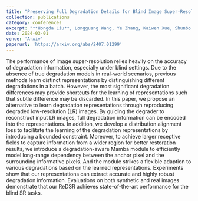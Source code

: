 ```yaml
---
title: "Preserving Full Degradation Details for Blind Image Super-Resolution"
collection: publications
category: conferences
excerpt: "**Hongda Liu**, Longguang Wang, Ye Zhang, Kaiwen Xue, Shunbo Zhou, Yulan Guo<br />**Arxiv 2024**<br/><img src='/images/ReDSR.png'>"
date: 2024-03-01
venue: 'Arxiv'
paperurl: 'https://arxiv.org/abs/2407.01299'
---
```

The performance of image super-resolution relies heavily on the accuracy of degradation information, especially under blind settings. Due to the absence of true degradation models in real-world scenarios, previous methods learn distinct representations by distinguishing different degradations in a batch. However, the most significant degradation differences may provide shortcuts for the learning of representations such that subtle difference may be discarded. In this paper, we propose an alternative to learn degradation representations through reproducing degraded low-resolution (LR) images. By guiding the degrader to reconstruct input LR images, full degradation information can be encoded into the representations. In addition, we develop a distribution alignment loss to facilitate the learning of the degradation representations by introducing a bounded constraint. Moreover, to achieve larger receptive fields to capture information from a wider region for better restoration results, we introduce a degradation-aware Mamba module to efficiently model long-range dependency between the anchor pixel and the surrounding informative pixels. And the module strikes a flexible adaption to various degradations based on the learned representations. Experiments show that our representations can extract accurate and highly robust degradation information. Evaluations on both synthetic and real images demonstrate that our ReDSR achieves state-of-the-art performance for the blind SR tasks.
